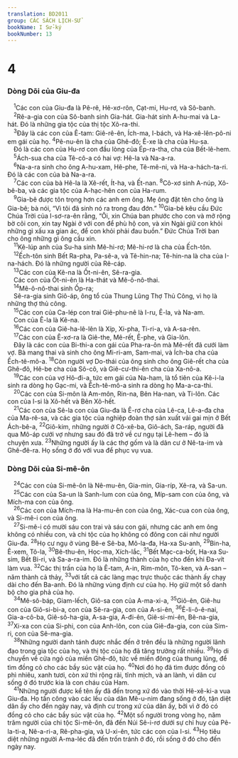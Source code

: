 ```yaml
---
translation: BD2011
group: CÁC SÁCH LỊCH-SỬ
bookName: I Sử-ký 
bookNumber: 13
---
```


<div class="title"><h1>4</h1><h3>Dòng Dõi của Giu-đa</h3></div>
<span class="verse 1su_4_1"> <sup>1</sup>Các con của Giu-đa là Pê-rê, Hê-xơ-rôn, Cạt-mi, Hu-rơ, và Sô-banh.<br/></span>
<span class="verse 1su_4_2"> <sup>2</sup>Rê-a-gia con của Sô-banh sinh Gia-hát. Gia-hát sinh A-hu-mai và La-hát. Ðó là những gia tộc của thị tộc Xô-ra-thi.<br/></span>
<span class="verse 1su_4_3"> <sup>3</sup>Ðây là các con của Ê-tam: Giê-rê-ên, Ích-ma, I-bách, và Ha-xê-lên-pô-ni em gái của họ. </span>
<span class="verse 1su_4_4"><sup>4</sup>Pê-nu-ên là cha của Ghê-đô; Ê-xe là cha của Hu-sa.<br/> Ðó là các con của Hu-rơ con đầu lòng của Ép-ra-tha, cha của Bết-lê-hem.<br/></span>
<span class="verse 1su_4_5"> <sup>5</sup>Ách-sua cha của Tê-cô-a có hai vợ: Hê-la và Na-a-ra.<br/></span>
<span class="verse 1su_4_6"> <sup>6</sup>Na-a-ra sinh cho ông A-hu-xam, Hê-phe, Tê-mê-ni, và Ha-a-hách-ta-ri. Ðó là các con của bà Na-a-ra.<br/></span>
<span class="verse 1su_4_7"> <sup>7</sup>Các con của bà Hê-la là Xê-rết, Ít-ha, và Ết-nan. </span>
<span class="verse 1su_4_8"><sup>8</sup>Cô-xơ sinh A-núp, Xô-bê-ba, và các gia tộc của A-hạc-hên con của Ha-rum.<br/></span>
<span class="verse 1su_4_9"> <sup>9</sup>Gia-bê được tôn trọng hơn các anh em ông. Mẹ ông đặt tên cho ông là Gia-bê; bà nói, “Vì tôi đã sinh nó ra trong đau đớn.” </span>
<span class="verse 1su_4_10"><sup>10</sup>Gia-bê kêu cầu Ðức Chúa Trời của I-sơ-ra-ên rằng, “Ôi, xin Chúa ban phước cho con và mở rộng bờ cõi con, xin tay Ngài ở với con để phù hộ con, và xin Ngài giữ con khỏi những gì xấu xa gian ác, để con khỏi phải đau buồn.” Ðức Chúa Trời ban cho ông những gì ông cầu xin.<br/></span>
<span class="verse 1su_4_11"> <sup>11</sup>Kê-lúp anh của Su-ha sinh Mê-hi-rơ; Mê-hi-rơ là cha của Ếch-tôn.<br/></span>
<span class="verse 1su_4_12"> <sup>12</sup>Ếch-tôn sinh Bết Ra-pha, Pa-sê-a, và Tê-hin-na; Tê-hin-na là cha của I-na-hách. Ðó là những người của Rê-cáp.<br/></span>
<span class="verse 1su_4_13"> <sup>13</sup>Các con của Kê-na là Ốt-ni-ên, Sê-ra-gia.<br/> Các con của Ốt-ni-ên là Ha-thát và Mê-ô-nô-thai. <br/></span>
<span class="verse 1su_4_14"> <sup>14</sup>Mê-ô-nô-thai sinh Ốp-ra;<br/> Sê-ra-gia sinh Giô-áp, ông tổ của Thung Lũng Thợ Thủ Công, vì họ là những thợ thủ công.<br/></span>
<span class="verse 1su_4_15"> <sup>15</sup>Các con của Ca-lép con trai Giê-phu-nê là I-ru, Ê-la, và Na-am.<br/> Con của Ê-la là Kê-na.<br/></span>
<span class="verse 1su_4_16"> <sup>16</sup>Các con của Giê-ha-lê-lên là Xíp, Xi-pha, Ti-ri-a, và A-sa-rên.<br/></span>
<span class="verse 1su_4_17"> <sup>17</sup>Các con của Ê-xơ-ra là Giê-the, Mê-rết, Ê-phe, và Gia-lôn.<br/> Ðây là các con của Bi-thi-a con gái của Pha-ra-ôn mà Mê-rết đã cưới làm vợ. Bà mang thai và sinh cho ông Mi-ri-am, Sam-mai, và Ích-ba cha của Ếch-tê-mô-a. </span>
<span class="verse 1su_4_18"><sup>18</sup>Còn người vợ Do-thái của ông sinh cho ông Giê-rết cha của Ghê-đô, Hê-be cha của Sô-cô, và Giê-cư-thi-ên cha của Xa-nô-a.<br/></span>
<span class="verse 1su_4_19"> <sup>19</sup>Các con của vợ Hô-đi-a, tức em gái của Na-ham, là tổ tiên của Kê-i-la sinh ra dòng họ Gạc-mi, và Ếch-tê-mô-a sinh ra dòng họ Ma-a-ca-thi.<br/></span>
<span class="verse 1su_4_20"> <sup>20</sup>Các con của Si-môn là Am-môn, Rin-na, Bên Ha-nan, và Ti-lôn. Các con của I-si là Xô-hết và Bên Xô-hết.<br/></span>
<span class="verse 1su_4_21"> <sup>21</sup>Các con của Sê-la con của Giu-đa là Ê-rơ cha của Lê-ca, Lê-a-đa cha của Ma-rê-sa, và các gia tộc của nghiệp đoàn thợ sản xuất vải gai mịn ở Bết Ách-bê-a, </span>
<span class="verse 1su_4_22"><sup>22</sup>Giô-kim, những người ở Cô-xê-ba, Giô-ách, Sa-ráp, người đã qua Mô-áp cưới vợ nhưng sau đó đã trở về cư ngụ tại Lê-hem – đó là chuyện xưa. </span>
<span class="verse 1su_4_23"><sup>23</sup>Những người ấy là các thợ gốm và là dân cư ở Nê-ta-im và Ghê-đê-ra. Họ sống ở đó với vua để phục vụ vua.<br/></span>
<div class="title"><h3>Dòng Dõi của Si-mê-ôn</h3></div>
<span class="verse 1su_4_24"> <sup>24</sup>Các con của Si-mê-ôn là Nê-mu-ên, Gia-min, Gia-ríp, Xê-ra, và Sa-un.<br/></span>
<span class="verse 1su_4_25"> <sup>25</sup>Các con của Sa-un là Sanh-lum con của ông, Míp-sam con của ông, và Mích-ma con của ông.<br/></span>
<span class="verse 1su_4_26"> <sup>26</sup>Các con của Mích-ma là Ha-mu-ên con của ông, Xác-cua con của ông, và Si-mê-i con của ông.<br/></span>
<span class="verse 1su_4_27"> <sup>27</sup>Si-mê-i có mười sáu con trai và sáu con gái, nhưng các anh em ông không có nhiều con, và chi tộc của họ không có đông con cái như người Giu-đa. </span>
<span class="verse 1su_4_28"><sup>28</sup>Họ cư ngụ ở vùng Bê-e Sê-ba, Mô-la-đa, Ha-xa Su-anh, </span>
<span class="verse 1su_4_29"><sup>29</sup>Bin-ha, Ê-xem, Tô-la, </span>
<span class="verse 1su_4_30"><sup>30</sup>Bê-thu-ên, Học-ma, Xích-lắc, </span>
<span class="verse 1su_4_31"><sup>31</sup>Bết Mạc-ca-bốt, Ha-xa Su-sim, Bết Bi-ri, và Sa-a-ra-im. Ðó là những thành của họ cho đến khi Ða-vít làm vua. </span>
<span class="verse 1su_4_32"><sup>32</sup>Các thị trấn của họ là Ê-tam, A-in, Rim-môn, Tô-ken, và A-san – năm thành cả thảy, </span>
<span class="verse 1su_4_33"><sup>33</sup>với tất cả các làng mạc trực thuộc các thành ấy chạy dài cho đến Ba-anh. Ðó là những vùng định cư của họ. Họ giữ một sổ danh bộ cho gia phả của họ.<br/></span>
<span class="verse 1su_4_34"> <sup>34</sup>Mê-sô-báp, Giam-lếch, Giô-sa con của A-ma-xi-a, </span>
<span class="verse 1su_4_35"><sup>35</sup>Giô-ên, Giê-hu con của Giô-si-bi-a, con của Sê-ra-gia, con của A-si-ên, </span>
<span class="verse 1su_4_36"><sup>36</sup>Ê-li-ô-ê-nai, Gia-a-cô-ba, Giê-sô-ha-gia, A-sa-gia, A-đi-ên, Giê-si-mi-ên, Bê-na-gia, </span>
<span class="verse 1su_4_37"><sup>37</sup>Xi-xa con của Si-phi, con của Anh-lôn, con của Giê-đa-gia, con của Sim-ri, con của Sê-ma-gia.<br/></span>
<span class="verse 1su_4_38"> <sup>38</sup>Những người danh tánh được nhắc đến ở trên đều là những người lãnh đạo trong gia tộc của họ, và thị tộc của họ đã tăng trưởng rất nhiều. </span>
<span class="verse 1su_4_39"><sup>39</sup>Họ di chuyển về cửa ngỏ của miền Ghê-đô, tức về miền đông của thung lũng, để tìm đồng cỏ cho các bầy súc vật của họ. </span>
<span class="verse 1su_4_40"><sup>40</sup>Nơi đó họ đã tìm được đồng cỏ phì nhiêu, xanh tươi, còn xứ thì rộng rãi, tĩnh mịch, và an lành, vì dân cư sống ở đó trước kia là con cháu của Ham.<br/></span>
<span class="verse 1su_4_41"> <sup>41</sup>Những người được kể tên ấy đã đến trong xứ đó vào thời Hê-xê-ki-a vua Giu-đa. Họ tấn công vào các lều của dân Mê-u-nim đang sống ở đó, tận diệt dân ấy cho đến ngày nay, và định cư trong xứ của dân ấy, bởi vì ở đó có đồng cỏ cho các bầy súc vật của họ. </span>
<span class="verse 1su_4_42"><sup>42</sup>Một số người trong vòng họ, năm trăm người của chi tộc Si-mê-ôn, đã đến Núi Sê-i-rơ dưới sự chỉ huy của Pê-la-ti-a, Nê-a-ri-a, Rê-pha-gia, và U-xi-ên, tức các con của I-si. </span>
<span class="verse 1su_4_43"><sup>43</sup>Họ tiêu diệt những người A-ma-léc đã đến trốn tránh ở đó, rồi sống ở đó cho đến ngày nay.<br/></span>
